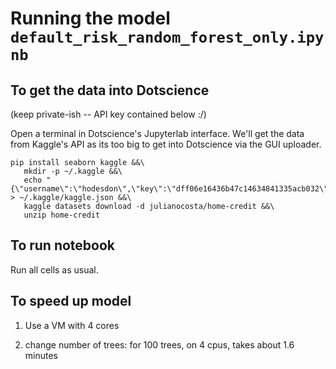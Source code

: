 # Running the model `default_risk_random_forest_only.ipynb`


## To get the data into Dotscience

(keep private-ish -- API key contained below :/)

Open a terminal in Dotscience's Jupyterlab interface. We'll get the data from Kaggle's API as its too big to get into Dotscience via the GUI uploader.

```
pip install seaborn kaggle &&\
   mkdir -p ~/.kaggle &&\
   echo "{\"username\":\"hodesdon\",\"key\":\"dff06e16436b47c14634841335acb032\"}" > ~/.kaggle/kaggle.json &&\ 
   kaggle datasets download -d julianocosta/home-credit &&\
   unzip home-credit 

```

## To run notebook

Run all cells as usual. 

## To speed up model
1. Use a VM with 4 cores

2. change number of trees:
for 100 trees, on 4 cpus, takes about 1.6 minutes